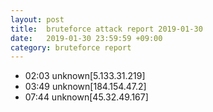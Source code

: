 ```yaml
---
layout: post
title:  bruteforce attack report 2019-01-30
date:   2019-01-30 23:59:59 +09:00
category: bruteforce report
---
```


* 02:03 unknown[5.133.31.219]
* 03:49 unknown[184.154.47.2]
* 07:44 unknown[45.32.49.167]
